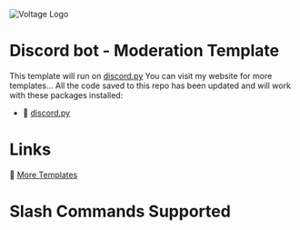 ![Voltage Logo](https://github-images.dang116.repl.co/voltage_Bot_23.png)

# Discord bot - Moderation Template
This template will run on [discord.py](https://discordpy.readthedocs.io/en/stable/)
You can visit my website for more templates...
All the code saved to this repo has been updated and will work with these packages installed:


- 🔗 [discord.py](https://discordpy.readthedocs.io/en/stable/)


# Links
🔗 [More Templates](https://templates.dan-gleeson.co.uk)


#  Slash Commands Supported 
